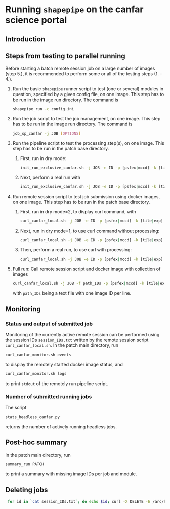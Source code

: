 # Running `shapepipe` on the canfar science portal

## Introduction

## Steps from testing to parallel running

Before starting a batch remote session job on a large number of images (step 5.),
it is recommended to perform some or all of the testing steps (1. - 4.).


1. Run the basic `shapepipe` runner script to test (one or several) modules in question, specified by a given config file, on one image.
   This step has to be run in the image run directory. The command is
   ```bash
   shapepipe_run -c config.ini
   ```

2. Run the job script to test the job management, on one image.
   This step has to be run in the image run directory. The command is
   ```bash
   job_sp_canfar -j JOB [OPTIONS]
   ```

3. Run the pipeline script to test the processing step(s), on one image.
   This step has to be run in the patch base directory.

   1. First, run in dry mode:
      ```bash
      init_run_exclusive_canfar.sh -j JOB -e ID -p [psfex|mccd] -k [tile|exp] -n
      ```
   2. Next, perform a real run with
      ```bash
      init_run_exclusive_canfar.sh -j JOB -e ID -p [psfex|mccd] -k [tile|exp] -n
      ```

4. Run remote session script to test job submission using docker images, on one image.
   This step has to be run in the patch base directory.
   1. First, run in dry mode=2, to display curl command, with
      ```bash
      curl_canfar_local.sh -j JOB -e ID -p [psfex|mccd] -k [tile|exp] -n 2
      ```

   2. Next, run in dry mode=1, to use curl command without processing:
      ```bash
      curl_canfar_local.sh -j JOB -e ID -p [psfex|mccd] -k [tile|exp] -n 1
      ```
   3. Then, perform a real run, to use curl with processing:
      ```bash
      curl_canfar_local.sh -j JOB -e ID -p [psfex|mccd] -k [tile|exp]
      ```
   
5. Full run: Call remote session script and docker image with collection of images
      ```bash
      curl_canfar_local.sh -j JOB -f path_IDs -p [psfex|mccd] -k [tile|exp]
      ```
      with `path_IDs` being a text file with one image ID per line.

## Monitoring


### Status and output of submitted job 

Monitoring of the currently active remote session can be performed using the session IDs `session_IDs.txt` written by the
remote session script `curl_canfar_local.sh`. In the patch main directory, run
```bash
curl_canfar_monitor.sh events
```
to display the remotely started docker image status, and
```bash
curl_canfar_monitor.sh logs
```
to print `stdout` of the remotely run pipeline script.

### Number of submitted running jobs

The script
```bash
stats_headless_canfar.py
```
returns the number of actively running headless jobs.


## Post-hoc summary

In the patch main directory, run
```bash
summary_run PATCH
```
to print a summary with missing image IDs per job and module.

## Deleting jobs

```bash
 for id in `cat session_IDs.txt`; do echo $id; curl -X DELETE -E /arc/home/kilbinger/.ssl/cadcproxy.pem https://ws-uv.canfar.net/skaha/v0/session/$id;  done
 ```
